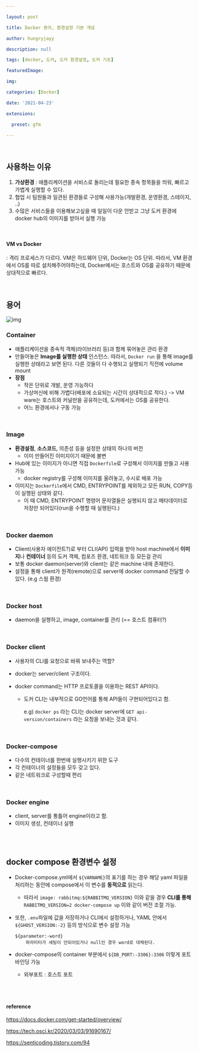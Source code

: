 ```yaml
---

layout: post

title: Docker 용어, 환경설정 기본 개념

author: hungryjayy

description: null

tags: [docker, 도커, 도커 환경설정, 도커 기초]

featuredImage: 

img: 

categories: [Docker]

date: '2021-04-23'

extensions:

  preset: gfm

---
```


<br>

## 사용하는 이유

1. **가상환경** : 애플리케이션을 서비스로 돌리는데 필요한 종속 항목들을 띄워, 빠르고 가볍게 실행할 수 있다.
2. 협업 시 팀원들과 일관된 환경들로 구성해 사용가능(개발환경, 운영환경, 스테이지, ..)
3. 수많은 서비스들을 이용해보고싶을 때 일일이 다운 안받고 그냥 도커 환경에 docker hub의 이미지를 받아서 실행 가능

<br>

#### VM vs Docker

: 격리 프로세스가 다르다. VM은 하드웨어 단위, Docker는 OS 단위. 따라서, VM 환경에서 OS를 따로 설치해주어야하는데, Docker에서는 호스트와 OS를 공유하기 때문에 상대적으로 빠르다.

<br>

## 용어

![img](https://blog.kakaocdn.net/dn/cHvenO/btqCwXNywRD/gau1eJ5ShKmlWWEWgZUF2K/img.png)

### Container

* 애플리케이션을 종속적 객체(라이브러리 등)과 함께 묶어놓은 관리 환경
* 만들어놓은 **Image를 실행한 상태** 인스턴스. 따라서, `Docker run` 을 통해 image를 실행한 상태라고 보면 된다. 다른 것들이 다 수행되고 실행되기 직전에 volume mount
* **장점**
  * 작은 단위로 개발, 운영 가능하다
  * 가상머신에 비해 가볍다(배포에 소요되는 시간이 상대적으로 적다.) -> VM ware는 호스트와 커널만을 공유하는데, 도커에서는 OS를 공유한다.
  * 어느 환경에서나 구동 가능

<br>

### Image

* **환경설정**, **소스코드**, 의존성 등을 설정한 상태의 하나의 버전
  * 이미 만들어진 이미지이기 때문에 불변
* Hub에 있는 이미지가 아니면 직접 `Dockerfile`로 구성해서 이미지를 만들고 사용 가능
  * docker registry를 구성해 이미지를 올려놓고, 수시로 배포 가능
* 이미지는 `Dockerfile`에서 CMD, ENTRYPOINT를 제외하고 모든 RUN, COPY등이 실행된 상태와 같다.
  * 이 때 CMD, ENTRYPOINT 명령어 문자열들은 실행되지 않고 메타데이터로 저장만 되어있다(run을 수행할 때 실행된다.)

<br>

### Docker daemon

* Client(사용자 에이전트?)로 부터 CLI(API) 입력을 받아 host machine에서 **이미지**나 **컨테이너** 등의 도커 객체, 컴포즈 환경, 네트워크 등 모든걸 관리
* 보통 docker daemon(server)와 client는 같은 machine 내에 존재한다.
* 설정을 통해 client가 원격(remote)으로 server에 docker command 전달할 수 있다. (e.g 스웜 환경)

<br>

### Docker host

* daemon을 실행하고, image, container를 관리 (== 호스트 컴퓨터?)

<br>

### Docker client

* 사용자의 CLI를 요청으로 바꿔 보내주는 역할?

* docker는 server/client 구조이다.

* docker command는 HTTP 프로토콜을 이용하는 REST API이다.

  * 도커 CLI는 내부적으로 GO언어를 통해 API들이 구현되어있다고 함.
  
    e.g) `docker ps` 라는 CLI는 docker server에 `GET api-version/containers` 라는 요청을 보내는 것과 같다.

<br>

### Docker-compose

* 다수의 컨테이너를 한번에 실행시키기 위한 도구
* 각 컨테이너의 설정들을 모두 갖고 있다.
* 같은 네트워크로 구성할때 편리

<br>

### Docker engine

* client, server를 통틀어 engine이라고 함.
* 이미지 생성, 컨테이너 실행

<br><br>

## docker compose 환경변수 설정

* Docker-compose.yml에서 `${VARNAME}`의 표기를 하는 경우 해당 yaml 파일을 처리하는 동안에 compose에서 이 변수를 **동적으로** 읽는다.

  * 따라서 `image: rabbitmq:${RABBITMQ_VERSION}` 이와 같을 경우 **CLI를 통해** `RABBITMQ_VERSION=2 docker-compose up` 이와 같이 버전 조절 가능.

* 또한, `.env`파일에 값을 저장하거나 CLI에서 설정하거나, YAML 안에서 `${GHOST_VERSION:-2}` 등의 방식으로 변수 설정 가능

  ```bsh
  ${parameter:-word}
      파라미터가 세팅이 안되어있거나 null인 경우 word로 대체된다.
  ```

* docker-compose의 container 부분에서 `${DB_PORT:-3306}:3306` 이렇게 포트 바인딩 가능

  * 외부포트 : 호스트 포트

<br><br>

#### reference 

https://docs.docker.com/get-started/overview/

https://tech.osci.kr/2020/03/03/91690167/

https://senticoding.tistory.com/94